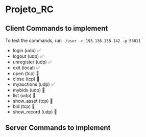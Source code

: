 # Projeto_RC

## Client Commands to implement

To test the commands, run `./user -n 193.136.138.142 -p 58011`

-   login (udp) ✅
-   logout (udp) ✅
-   unregister (udp) ✅
-   exit (local) ✅
-   open (tcp) 🔴
-   close (tcp) 🔴
-   myauctions (udp) ✅
-   mybids (udp) 🔴
-   list (udp) 🔴
-   show_asset (tcp) 🔴
-   bid (tcp) 🔴
-   show_record (udp) 🔴

## Server Commands to implement
